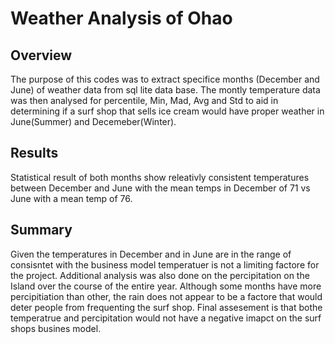 # Weather Analysis of Ohao

## Overview
The purpose of this codes was to extract specifice months (December and June) of weather data from sql lite data base. The montly temperature data was then analysed for percentile, Min, Mad, Avg and Std to aid in determining if a surf shop that sells ice cream would have proper weather in June(Summer) and Decemeber(Winter). 

## Results 
Statistical result of both months show releativly consistent temperatures between December and June with the mean temps in December of 71 vs June with a mean temp of 76. 

## Summary
Given the temperatures in December and in June are in the range of consisntet with the business model temperatuer is not a limiting factore for the project. Additional analysis was also done on the percipitation on the Island over the course of the entire year. Although some months have more percipitiation than other, the rain does not appear to be a factore that would deter people from frequenting the surf shop. Final assesement is that bothe temperatrue and percipitation would not have a negative imapct on the surf shops busines model.   

